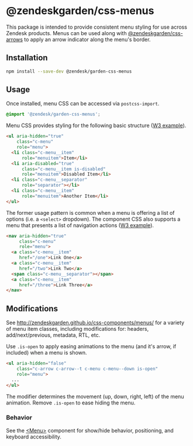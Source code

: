 # @zendeskgarden/css-menus

This package is intended to provide consistent menu styling for use
across Zendesk products. Menus can be used along with
[@zendeskgarden/css-arrows](http://zendeskgarden.github.io/css-arrows/)
to apply an arrow indicator along the menu's border.

## Installation

```sh
npm install --save-dev @zendesk/garden-css-menus
```

## Usage

Once installed, menu CSS can be accessed via `postcss-import`.

```css
@import '@zendesk/garden-css-menus';
```

Menu CSS provides styling for the following basic structure ([W3
example](https://www.w3.org/TR/wai-aria-practices-1.1/examples/menubar/menubar-2/menubar-2.html)).

```html
<ul aria-hidden="true"
    class="c-menu"
    role="menu">
  <li class="c-menu__item"
      role="menuitem">Item</li>
  <li aria-disabled="true"
      class="c-menu__item is-disabled"
      role="menuitem">Disabled Item</li>
  <li class="c-menu__separator"
      role="separator"></li>
  <li class="c-menu__item"
      role="menuitem">Another Item</li>
</ul>
```

The former usage pattern is common when a menu is offering a list of
options (i.e. a `<select>` dropdown). The component CSS also supports
a menu that presents a list of navigation actions ([W3
example](https://www.w3.org/TR/wai-aria-practices-1.1/examples/menubar/menubar-1/menubar-1.html)).


```html
<nav aria-hidden="true"
     class="c-menu"
     role="menu">
  <a class="c-menu__item"
     href="/one">Link One</a>
  <a class="c-menu__item"
     href="/two">Link Two</a>
  <span class="c-menu__separator"></span>
  <a class="c-menu__item"
     href="/three">Link Three</a>
</nav>
```

## Modifications

See http://zendeskgarden.github.io/css-components/menus/ for a variety
of menu item classes, including modifications for: headers,
add/next/previous, metadata, RTL, etc.

Use `.is-open` to apply easing animations to the menu (and
it's arrow, if included) when a menu is shown.

```html
<ul aria-hidden="false"
    class="c-arrow c-arrow--t c-menu c-menu--down is-open"
    role="menu">
  ...
</ul>
```

The modifier determines the movement (up, down, right, left) of the menu
animation. Remove `.is-open` to ease hiding the menu.

### Behavior

See the
[&lt;Menu&gt;](http://zendeskgarden.github.io/react-components/#!/Menu)
component for show/hide behavior, positioning, and keyboard
accessibility.

